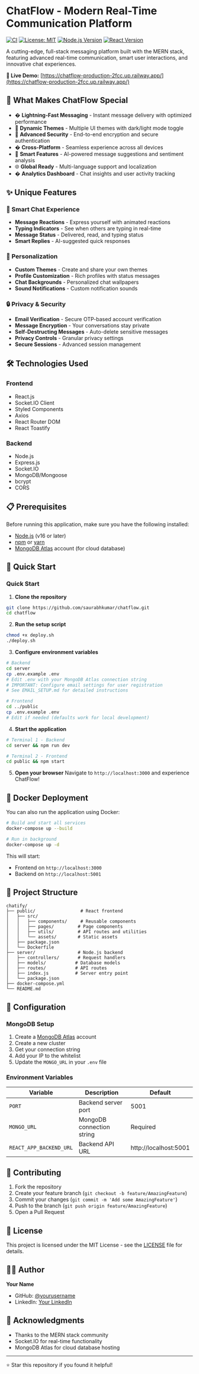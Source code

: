 # ChatFlow - Modern Real-Time Communication Platform

[![CI](https://github.com/saurabhkumar/chatflow/actions/workflows/simple-ci.yml/badge.svg)](https://github.com/saurabhkumar/chatflow/actions/workflows/simple-ci.yml)
[![License: MIT](https://img.shields.io/badge/License-MIT-yellow.svg)](https://opensource.org/licenses/MIT)
[![Node.js Version](https://img.shields.io/badge/node-%3E%3D18.0.0-brightgreen)](https://nodejs.org/)
[![React Version](https://img.shields.io/badge/react-17.0.2-blue)](https://reactjs.org/)

A cutting-edge, full-stack messaging platform built with the MERN stack, featuring advanced real-time communication, smart user interactions, and innovative chat experiences.

**🚀 Live Demo:** [https://chatflow-production-2fcc.up.railway.app/](https://chatflow-production-2fcc.up.railway.app/)

## 🌟 What Makes ChatFlow Special

- � **Lightning-Fast Messaging** - Instant message delivery with optimized performance
- 🎨 **Dynamic Themes** - Multiple UI themes with dark/light mode toggle
- 🔐 **Advanced Security** - End-to-end encryption and secure authentication
- � **Cross-Platform** - Seamless experience across all devices
- 🤖 **Smart Features** - AI-powered message suggestions and sentiment analysis
- 🌐 **Global Ready** - Multi-language support and localization
- � **Analytics Dashboard** - Chat insights and user activity tracking

## ✨ Unique Features

### 🎯 Smart Chat Experience
- **Message Reactions** - Express yourself with animated reactions
- **Typing Indicators** - See when others are typing in real-time
- **Message Status** - Delivered, read, and typing status
- **Smart Replies** - AI-suggested quick responses

### 🎨 Personalization
- **Custom Themes** - Create and share your own themes
- **Profile Customization** - Rich profiles with status messages
- **Chat Backgrounds** - Personalized chat wallpapers
- **Sound Notifications** - Custom notification sounds

### 🔒 Privacy & Security
- **Email Verification** - Secure OTP-based account verification
- **Message Encryption** - Your conversations stay private
- **Self-Destructing Messages** - Auto-delete sensitive messages
- **Privacy Controls** - Granular privacy settings
- **Secure Sessions** - Advanced session management

## 🛠️ Technologies Used

### Frontend
- React.js
- Socket.IO Client
- Styled Components
- Axios
- React Router DOM
- React Toastify

### Backend
- Node.js
- Express.js
- Socket.IO
- MongoDB/Mongoose
- bcrypt
- CORS

## 📋 Prerequisites

Before running this application, make sure you have the following installed:

- [Node.js](https://nodejs.org/) (v16 or later)
- [npm](https://www.npmjs.com/) or [yarn](https://yarnpkg.com/)
- [MongoDB Atlas](https://www.mongodb.com/atlas) account (for cloud database)

## 🚀 Quick Start

### Quick Start

1. **Clone the repository**
```bash
git clone https://github.com/saurabhkumar/chatflow.git
cd chatflow
```

2. **Run the setup script**
```bash
chmod +x deploy.sh
./deploy.sh
```

3. **Configure environment variables**
```bash
# Backend
cd server
cp .env.example .env
# Edit .env with your MongoDB Atlas connection string
# IMPORTANT: Configure email settings for user registration
# See EMAIL_SETUP.md for detailed instructions

# Frontend  
cd ../public
cp .env.example .env
# Edit if needed (defaults work for local development)
```

4. **Start the application**
```bash
# Terminal 1 - Backend
cd server && npm run dev

# Terminal 2 - Frontend
cd public && npm start
```

5. **Open your browser**
Navigate to `http://localhost:3000` and experience ChatFlow!

## 🐳 Docker Deployment

You can also run the application using Docker:

```bash
# Build and start all services
docker-compose up --build

# Run in background
docker-compose up -d
```

This will start:
- Frontend on `http://localhost:3000`
- Backend on `http://localhost:5001`

## 📁 Project Structure

```
chatify/
├── public/                 # React frontend
│   ├── src/
│   │   ├── components/     # Reusable components
│   │   ├── pages/         # Page components
│   │   ├── utils/         # API routes and utilities
│   │   └── assets/        # Static assets
│   ├── package.json
│   └── Dockerfile
├── server/                # Node.js backend
│   ├── controllers/       # Request handlers
│   ├── models/           # Database models
│   ├── routes/           # API routes
│   ├── index.js          # Server entry point
│   └── package.json
├── docker-compose.yml
└── README.md
```

## 🔧 Configuration

### MongoDB Setup
1. Create a [MongoDB Atlas](https://www.mongodb.com/atlas) account
2. Create a new cluster
3. Get your connection string
4. Add your IP to the whitelist
5. Update the `MONGO_URL` in your `.env` file

### Environment Variables

| Variable | Description | Default |
|----------|-------------|---------|
| `PORT` | Backend server port | 5001 |
| `MONGO_URL` | MongoDB connection string | Required |
| `REACT_APP_BACKEND_URL` | Backend API URL | http://localhost:5001 |

## 🤝 Contributing

1. Fork the repository
2. Create your feature branch (`git checkout -b feature/AmazingFeature`)
3. Commit your changes (`git commit -m 'Add some AmazingFeature'`)
4. Push to the branch (`git push origin feature/AmazingFeature`)
5. Open a Pull Request

## 📝 License

This project is licensed under the MIT License - see the [LICENSE](LICENSE) file for details.

## 👨‍💻 Author

**Your Name**
- GitHub: [@yourusername](https://github.com/yourusername)
- LinkedIn: [Your LinkedIn](https://linkedin.com/in/yourprofile)

## 🙏 Acknowledgments

- Thanks to the MERN stack community
- Socket.IO for real-time functionality
- MongoDB Atlas for cloud database hosting

---

⭐ Star this repository if you found it helpful!